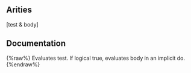 ## Arities
[test & body]

## Documentation
{%raw%}
Evaluates test. If logical true, evaluates body in an implicit do.
{%endraw%}
